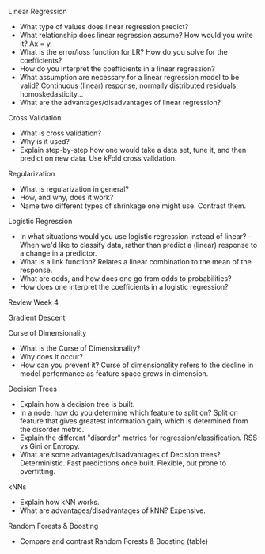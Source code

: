Linear Regression
   * What type of values does linear regression predict?
   * What relationship does linear regression assume?  How would you write it?
   Ax = y.
   * What is the error/loss function for LR?  How do you solve for the coefficients?
   * How do you interpret the coefficients in a linear regression?
   * What assumption are necessary for a linear regression model to be valid?
    Continuous (linear) response, normally distributed residuals, homoskedasticity...
   * What are the advantages/disadvantages of linear regression?

Cross Validation
   * What is cross validation?
   * Why is it used?
   * Explain step-by-step how one would take a data set, tune it, and
     then predict on new data.  Use kFold cross validation.

Regularization
   * What is regularization in general?
   * How, and why, does it work?
   * Name two different types of shrinkage one might use.  Contrast them.

Logistic Regression
   * In what situations would you use logistic regression instead of linear?
   -When we'd like to classify data, rather than predict a (linear) response to a change in a predictor.
   * What is a link function?
   Relates a linear combination to the mean of the response.
   * What are odds, and how does one go from odds to probabilities?
   * How does one interpret the coefficients in a logistic regression?

Review Week 4

Gradient Descent

Curse of Dimensionality
   * What is the Curse of Dimensionality?
   * Why does it occur?
   * How can you prevent it?
   Curse of dimensionality refers to the decline in model performance as feature space grows in dimension.


Decision Trees
   * Explain how a decision tree is built.
   * In a node, how do you determine which feature to split on?
   Split on feature that gives greatest information gain, which is determined from the disorder metric.
   * Explain the different "disorder" metrics for regression/classification.
   RSS vs Gini or Entropy.
   * What are some advantages/disadvantages of Decision trees?
   Deterministic.  Fast predictions once built.  Flexible, but prone to overfitting.

kNNs
   * Explain how kNN works.
   * What are advantages/disadvantages of kNN?
   Expensive.

Random Forests & Boosting
   * Compare and contrast Random Forests & Boosting (table)
